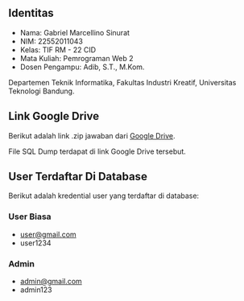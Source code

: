 ## Identitas

- Nama: Gabriel Marcellino Sinurat
- NIM: 22552011043
- Kelas: TIF RM - 22 CID
- Mata Kuliah: Pemrograman Web 2
- Dosen Pengampu: Adib, S.T., M.Kom.

Departemen Teknik Informatika, Fakultas Industri Kreatif, Universitas Teknologi Bandung.

## Link Google Drive

Berikut adalah link .zip jawaban dari [Google Drive](https://drive.google.com/drive/folders/1fZhkjFW8TYCDkCbC2eDJEF8Axu7SHfWc?usp=sharing).

File SQL Dump terdapat di link Google Drive tersebut.

## User Terdaftar Di Database

Berikut adalah kredential user yang terdaftar di database:
### User Biasa
- user@gmail.com
- user1234

### Admin
- admin@gmail.com
- admin123
